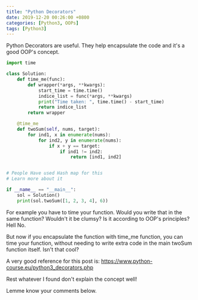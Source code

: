 ```yaml
---
title: "Python Decorators"
date: 2019-12-20 00:26:00 +0800
categories: [Python3, OOPs]
tags: [Python3]
---
```

Python Decorators are useful. They help encapsulate the code and it's a good OOP's concept.

```python
import time

class Solution:
    def time_me(func):
        def wrapper(*args, **kwargs):
            start_time = time.time()
            indice_list = func(*args, **kwargs)
            print("Time taken: ", time.time() - start_time)
            return indice_list
        return wrapper

    @time_me
    def twoSum(self, nums, target):
        for ind1, x in enumerate(nums):
            for ind2, y in enumerate(nums):
                if x + y == target:
                    if ind1 != ind2:
                        return [ind1, ind2]


# People Have used Hash map for this
# Learn more about it

if __name__ == "__main__":
    sol = Solution()
    print(sol.twoSum([1, 2, 3, 4], 6))

```
For example you have to time your function. Would you write that in the same function? Wouldn't it be clumsy? Is it according to OOP's principles? Hell No.

But now if you encapsulate the function with time_me function, you can time your function, without needing to write extra code in the main twoSum function itself. Isn't that cool?

A very good reference for this post is: https://www.python-course.eu/python3_decorators.php

Rest whatever I found don't explain the concept well!

Lemme know your comments below.
